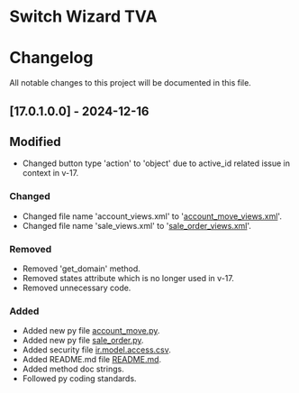 # Switch Wizard TVA

# Changelog

All notable changes to this project will be documented in this file.

## [17.0.1.0.0] - 2024-12-16

## Modified
- Changed button type 'action' to 'object' due to active_id related issue in context in v-17.

### Changed
- Changed file name 'account_views.xml' to '[account_move_views.xml](views/account_move_views.xml)'.
- Changed file name 'sale_views.xml' to '[sale_order_views.xml](views/sale_order_views.xml)'.

### Removed
- Removed 'get_domain' method. 
- Removed states attribute which is no longer used in v-17.
- Removed unnecessary code.

### Added
- Added new py file [account_move.py](models/account_move.py).
- Added new py file [sale_order.py](models/sale_order.py).
- Added security file [ir.model.access.csv](security/ir.model.access.csv).
- Added README.md file [README.md](README.md).
- Added method doc strings.
- Followed py coding standards.


